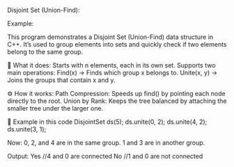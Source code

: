 Disjoint Set (Union-Find):

Example:

This program demonstrates a Disjoint Set (Union-Find) data structure in C++.
It’s used to group elements into sets and quickly check if two elements belong to the same group.


🧩 What it does:
Starts with n elements, each in its own set.
Supports two main operations:
Find(x) → Finds which group x belongs to.
Unite(x, y) → Joins the groups that contain x and y.


⚙️ How it works:
Path Compression: Speeds up find() by pointing each node directly to the root.
Union by Rank: Keeps the tree balanced by attaching the smaller tree under the larger one.


🧠 Example in this code
DisjointSet ds(5);
ds.unite(0, 2);
ds.unite(4, 2);
ds.unite(3, 1);


Now:
0, 2, and 4 are in the same group.
1 and 3 are in another group.

Output:
Yes  //4 and 0 are connected
No   //1 and 0 are not connected
